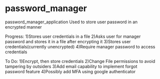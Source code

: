 # password_manager
password_manager_application
Used to store user password in an encrypted manner

Progress:
1)Stores user credentials in a file
2)Asks user for manager password and stores it in a file after encrypting it
3)Stores user credentials(currently unencrypted)
4)Require manager password to access credentials

To Do:
1)Encrypt, then store credentials
2)Change File permissions to avoid tampering by outsiders
3)Add email capability to implement forgot password feature
4)Possibly add MFA using google authenticator
